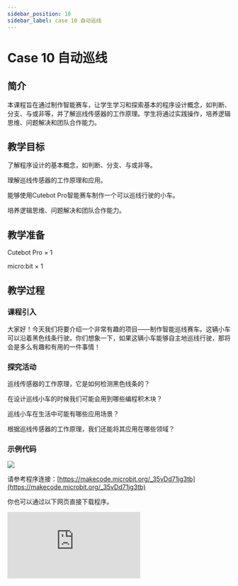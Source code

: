 ```yaml
---
sidebar_position: 10
sidebar_label: case 10 自动巡线
---
```


# Case 10 自动巡线

## 简介

本课程旨在通过制作智能赛车，让学生学习和探索基本的程序设计概念，如判断、分支、与或非等，并了解巡线传感器的工作原理。学生将通过实践操作，培养逻辑思维、问题解决和团队合作能力。

[](./images/cutebot-pro-case-05-01.png)

## 教学目标

了解程序设计的基本概念，如判断、分支、与或非等。

理解巡线传感器的工作原理和应用。

能够使用Cutebot Pro智能赛车制作一个可以巡线行驶的小车。

培养逻辑思维、问题解决和团队合作能力。


## 教学准备

Cutebot Pro × 1

micro:bit × 1

## 教学过程

### 课程引入

大家好！今天我们将要介绍一个非常有趣的项目——制作智能巡线赛车。这辆小车可以沿着黑色线条行驶。你们想象一下，如果这辆小车能够自主地巡线行驶，那将会是多么有趣和有用的一件事情！

### 探究活动

巡线传感器的工作原理，它是如何检测黑色线条的？

在设计巡线小车的时候我们可能会用到哪些编程积木块？

巡线小车在生活中可能有哪些应用场景？

根据巡线传感器的工作原理，我们还能将其应用在哪些领域？

### 示例代码

![](./images/cutebot-pro-case-10-02.png)


请参考程序连接：[https://makecode.microbit.org/_35vDd71jg3tb](https://makecode.microbit.org/_35vDd71jg3tb)

你也可以通过以下网页直接下载程序。

<div
    style={{
        position: 'relative',
        paddingBottom: '60%',
        overflow: 'hidden',
    }}
>
    <iframe
        src="https://makecode.microbit.org/_35vDd71jg3tb"
        frameborder="0"
        sandbox="allow-popups allow-forms allow-scripts allow-same-origin"
        style={{
            position: 'absolute',
            width: '100%',
            height: '100%',
        }}
    />
</div>



### 案例展示


## 总结与反思

回顾课程内容，提醒学生掌握了哪些知识和技能。

引导学生讨论他们在制作过程中遇到的问题和困难，以及如何解决这些问题。

鼓励学生思考智能赛车制作案例的应用领域和未来发展。

## 延伸活动

让学生尝试改进智能赛车的巡线行驶功能，使其能够应对更复杂的线路。

鼓励学生设计其他传感器与巡线小车的综合使用案例，如超声波传感器等。

引导学生思考和讨论智能赛车在日常生活中的实际应用和未来发展前景。
